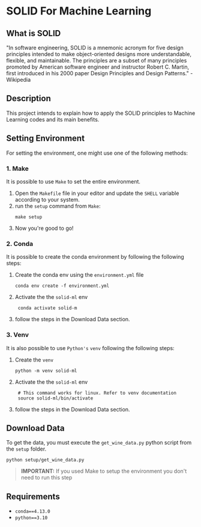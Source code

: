 # SOLID For Machine Learning

## What is SOLID
"In software engineering, SOLID is a mnemonic acronym for five design principles intended to make object-oriented designs more understandable, flexible, and maintainable. The principles are a subset of many principles promoted by American software engineer and instructor Robert C. Martin, first introduced in his 2000 paper Design Principles and Design Patterns." - Wikipedia

## Description
This project intends to explain how to apply the SOLID principles to Machine Learning codes and its main benefits.

## Setting Environment
For setting the environment, one might use one of the following methods:

### 1. Make
It is possible to use `Make` to set the entire environment. 
1. Open the `Makefile` file in your editor and update the `SHELL` variable according to your system.
2. run the `setup` command from `Make`:
    ```
    make setup
    ```
3. Now you're good to go!

### 2. Conda
It is possible to create the conda environment by following the following steps:
1. Create the conda env using the `environment.yml` file
    ```
    conda env create -f environment.yml
    ```
2. Activate the the `solid-ml` env
   ```
    conda activate solid-m
   ```
3. follow the steps in the Download Data section.

### 3. Venv 
It is also possible to use `Python's` `venv` following the following steps:
1. Create the `venv`
    ```
    python -m venv solid-ml
    ```
2. Activate the the `solid-ml` env
   ```
    # This command works for linux. Refer to venv documentation
    source solid-ml/bin/activate
   ```
3. follow the steps in the Download Data section.

## Download Data
To get the data, you must execute the `get_wine_data.py` python script from the `setup` folder.
```
python setup/get_wine_data.py
```
> **IMPORTANT:** If you used Make to setup the environment you don't need to run this step

## Requirements
- `conda==4.13.0`
- `python==3.10`